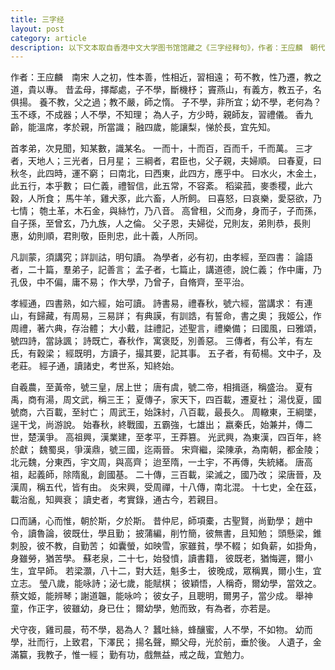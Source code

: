 ```yaml
---
title: 三字经
layout: post
category: article
description: 以下文本取自香港中文大学图书馆馆藏之《三字经释句》，作者：王应麟　朝代：南宋。
---
```

作者：王应麟　南宋
人之初，性本善，性相近，習相遠；
苟不教，性乃遷，教之道，貴以專。
昔孟母，擇鄰處，子不學，斷機杼；
竇燕山，有義方，教五子，名俱揚。
養不教，父之過；教不嚴，師之惰。
子不學，非所宜；幼不學，老何為？
玉不琢，不成器；人不學，不知理；
為人子，方少時，親師友，習禮儀。
香九齡，能溫席，孝於親，所當識；
融四歲，能讓梨，悌於長，宜先知。

首孝弟，次見聞，知某數，識某名。
一而十，十而百，百而千，千而萬。
三才者，天地人；三光者，日月星；
三綱者，君臣也，父子親，夫婦順。
曰春夏，曰秋冬，此四時，運不窮；
曰南北，曰西東，此四方，應乎中。
曰水火，木金土，此五行，本乎數；
曰仁義，禮智信，此五常，不容紊。
稻粱菰，麥黍稷，此六穀，人所食；
馬牛羊，雞犬豕，此六畜，人所飼。
曰喜怒，曰哀樂，愛惡欲，乃七情；
匏土革，木石金，與絲竹，乃八音。
高曾租，父而身，身而子，子而孫，自子孫，至曾玄，乃九族，人之倫。
父子恩，夫婦從，兄則友，弟則恭，長則惠，幼則順，君則敬，臣則忠，此十義，人所同。

凡訓蒙，須講究；詳訓詁，明句讀。
為學者，必有初，由孝經，至四書：
論語者，二十篇，羣弟子，記善言；
孟子者，七篇止，講道德，說仁義；
作中庸，乃孔伋，中不偏，庸不易；
作大學，乃曾子，自脩齊，至平治。

孝經通，四書熟，如六經，始可讀。
詩書易，禮春秋，號六經，當講求：
有連山，有歸藏，有周易，三易詳；
有典謨，有訓誥，有誓命，書之奧；
我姬公，作周禮，著六典，存治體；
大小戴，註禮記，述聖言，禮樂備；
曰國風，曰雅頌，號四詩，當詠諷；
詩既亡，春秋作，寓褒貶，別善惡。
三傳者，有公羊，有左氏，有穀梁；
經既明，方讀子，撮其要，記其事。
五子者，有荀楊。文中子，及老莊。
經子通，讀諸史，考世系，知終始。

自羲農，至黃帝，號三皇，居上世；
唐有虞，號二帝，相揖遜，稱盛治。
夏有禹，商有湯，周文武，稱三王；
夏傳子，家天下，四百載，遷夏社；
湯伐夏，國號商，六百載，至紂亡；
周武王，始誅紂，八百載，最長久。
周轍東，王綱墜，逞干戈，尚游說。
始春秋，終戰國，五霸強，七雄出；
嬴秦氏，始兼并，傳二世，楚漢爭。
高祖興，漢業建，至孝平，王莽篡。
光武興，為東漢，四百年，終於獻；
魏蜀吳，爭漢鼎，號三國，迄兩晉。
宋齊繼，梁陳承，為南朝，都金陵；
北元魏，分東西，宇文周，與高齊；
迨至隋，一土宇，不再傳，失統緒。
唐高祖，起義師，除隋亂，創國基。
二十傳，三百載，梁滅之，國乃改；
梁唐晉，及漢周，稱五代，皆有由。
炎宋興，受周禪，十八傳，南北混。
十七史，全在茲，載治亂，知興衰；
讀史者，考實錄，通古今，若親目。

口而誦，心而惟，朝於斯，夕於斯。
昔仲尼，師項橐，古聖賢，尚勤學；
趙中令，讀魯論，彼既仕，學且勤；
披蒲編，削竹簡，彼無書，且知勉；
頭懸梁，錐刺股，彼不教，自勤苦；
如囊螢，如映雪，家雖貧，學不輟；
如負薪，如掛角，身雖勞，猶苦學。
蘇老泉，二十七，始發憤，讀書籍，
彼既老，猶悔遲，爾小生，宜早師。
若梁灝，八十二，對大廷，魁多士，
彼晚成，眾稱異，爾小生，宜立志。
瑩八歲，能咏詩；泌七歲，能賦棋；
彼穎悟，人稱奇，爾幼學，當效之。
蔡文姬，能辨琴；謝道韞，能咏吟；
彼女子，且聰明，爾男子，當少成。
舉神童，作正字，彼雖幼，身已仕；
爾幼學，勉而致，有為者，亦若是。

犬守夜，雞司晨，苟不學，曷為人？
蠶吐絲，蜂釀蜜，人不學，不如物。
幼而學，壯而行，上致君，下澤民；
揚名聲，顯父母，光於前，垂於後。
人遺子，金滿籯，我教子，惟一經；
勤有功，戲無益，戒之哉，宜勉力。
